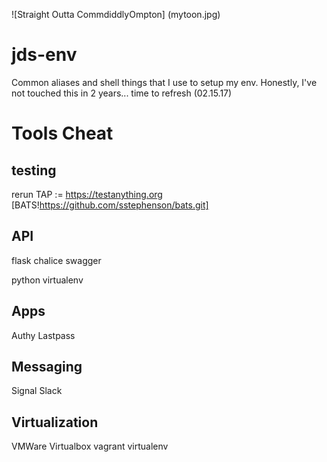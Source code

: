 ![Straight Outta CommdiddlyOmpton] (mytoon.jpg)
# jds-env
Common aliases and shell things that I use to setup my env.
Honestly, I've not touched this in 2 years... time to refresh (02.15.17)

# Tools Cheat 

## testing

rerun 
TAP := https://testanything.org
[BATS!https://github.com/sstephenson/bats.git]

## API
flask
chalice
swagger

python
virtualenv

## Apps

Authy
Lastpass

## Messaging
Signal
Slack

## Virtualization
VMWare
Virtualbox 
vagrant
virtualenv


